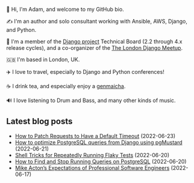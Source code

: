 <p>👋 Hi, I'm Adam, and welcome to my GitHub bio.<p>✍️ I'm an author and solo consultant working with Ansible, AWS, Django, and Python.<p>🦄 I'm a member of the <a class="reference external" href="https://www.djangoproject.com/foundation/teams/">Django project</a> Technical Board (2.2 through 4.x release cycles), and a co-organizer of the <a class="reference external" href="https://www.djangolondon.com/">The London Django Meetup</a>.<p>🇬🇧 I'm based in London, UK.<p>✈️ I love to travel, especially to Django and Python conferences!<p>☕️ I drink tea, and especially enjoy a <a class="reference external" href="https://en.wikipedia.org/wiki/Genmaicha">genmaicha</a>.<p>🔊 I love listening to Drum and Bass, and many other kinds of music.</p></p></p></p></p></p></p>

## Latest blog posts

* [How to Patch Requests to Have a Default Timeout](https://adamj.eu/tech/2022/06/23/how-to-patch-requests-to-have-a-default-timeout/) (2022-06-23)
* [How to optimize PostgreSQL queries from Django using pgMustard](https://adamj.eu/tech/2022/06/21/optimize-postgresql-queries-from-django-using-pgmustard/) (2022-06-21)
* [Shell Tricks for Repeatedly Running Flaky Tests](https://adamj.eu/tech/2022/06/20/shell-tricks-for-repeatedly-running-flaky-tests/) (2022-06-20)
* [How to Find and Stop Running Queries on PostgreSQL](https://adamj.eu/tech/2022/06/20/how-to-find-and-stop-running-queries-on-postgresql/) (2022-06-20)
* [Mike Acton’s Expectations of Professional Software Engineers](https://adamj.eu/tech/2022/06/17/mike-actons-expectations-of-professional-software-engineers/) (2022-06-17)